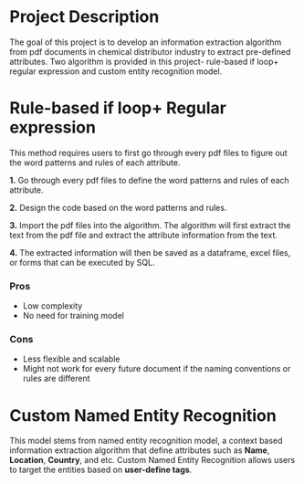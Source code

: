 # Project Description
The goal of this project is to develop an information extraction algorithm from pdf documents in chemical distributor industry to extract pre-defined attributes. Two algorithm is provided in this project- rule-based if loop+ regular expression and custom entity recognition model.
# Rule-based if loop+ Regular expression
This method requires users to first go through every pdf files to figure out the word patterns and rules of each attribute.

**1.** Go through every pdf files to define the word patterns and rules of each attribute.

**2.** Design the code based on the word patterns and rules.

**3.** Import the pdf files into the algorithm. The algorithm will first extract the text from the pdf file and extract the attribute information from the text.

**4.** The extracted information will then be saved as a dataframe, excel files, or forms that can be executed by SQL.
### Pros
* Low complexity
* No need for training model
### Cons
* Less flexible and scalable
* Might not work for every future document if the naming conventions or rules are different

# Custom Named Entity Recognition
This model stems from named entity recognition model, a context based information extraction algorithm that define attributes such as **Name**, **Location**, **Country**, and etc. Custom Named Entity Recognition allows users to target the entities based on **user-define tags**.
